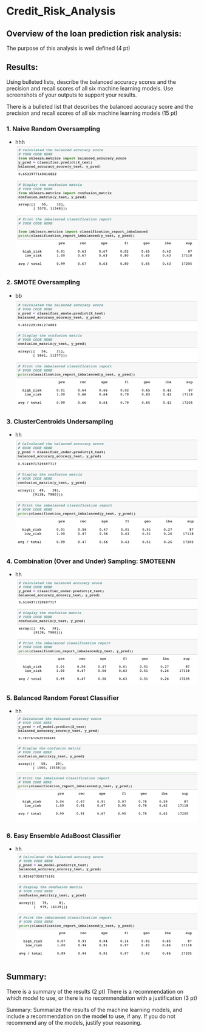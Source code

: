 # Credit_Risk_Analysis

## Overview of the loan prediction risk analysis:

The purpose of this analysis is well defined (4 pt)



## Results:
Using bulleted lists, describe the balanced accuracy scores and the precision and recall scores of all six machine learning models. Use screenshots of your outputs to support your results.

There is a bulleted list that describes the balanced accuracy score and the precision and recall scores of all six machine learning models (15 pt)
### 1. Naive Random Oversampling
- hhh
![image 1](https://github.com/chloebellehooton/Credit_Risk_Analysis/blob/main/images/naive_random_oversampling.png)

### 2. SMOTE Oversampling
- bb
![image ](https://github.com/chloebellehooton/Credit_Risk_Analysis/blob/main/images/SMOTE_oversampling.png)

### 3. ClusterCentroids Undersampling
- hh
![image ](https://github.com/chloebellehooton/Credit_Risk_Analysis/blob/main/images/undersampling.png)

### 4. Combination (Over and Under) Sampling: SMOTEENN
- hh
![image ](https://github.com/chloebellehooton/Credit_Risk_Analysis/blob/main/images/SMOTEENN.png)

### 5. Balanced Random Forest Classifier
- hh
![image ](https://github.com/chloebellehooton/Credit_Risk_Analysis/blob/main/images/balanced_random_forest_classifier.png)

### 6. Easy Ensemble AdaBoost Classifier
- hh
![image ](https://github.com/chloebellehooton/Credit_Risk_Analysis/blob/main/images/Easy_Ensemble_AdaBoost_Classifier.png)




## Summary:

There is a summary of the results (2 pt)
There is a recommendation on which model to use, or there is no recommendation with a justification (3 pt)

Summary: Summarize the results of the machine learning models, and include a recommendation on the model to use, if any. If you do not recommend any of the models, justify your reasoning.
